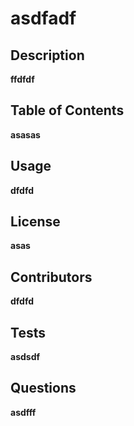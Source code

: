 <h1>asdfadf</h1>
<h2>Description</h2>
<p><strong>ffdfdf</strong></p>
<h2>Table of Contents</h2>
<p><strong>asasas</strong></p>
<h2>Usage</h2>
<p><strong>dfdfd</strong></p>
<h2>License</h2>
<p><strong>asas</strong></p>
<h2>Contributors</h2>
<p><strong>dfdfd</strong></p>
<h2>Tests</h2>
<p><strong>asdsdf</strong></p>
<h2>Questions</h2>
<p><strong>asdfff</strong></p>
